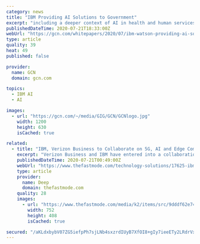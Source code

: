 ```yaml
---
category: news
title: "IBM Providing AI Solutions to Government"
excerpt: "including a deeper context of AI in health and human services, agency examples and outcomes achieved via IBM Watson, and IBM’s future plans. IBM Watson Health improves health and human services delivery and supports social services organizations with AI ..."
publishedDateTime: 2020-07-21T18:33:00Z
webUrl: "https://gcn.com/whitepapers/2020/07/ibm-watson-providing-ai-solutions-to-government-072120.aspx?tc=page0"
type: article
quality: 39
heat: 49
published: false

provider:
  name: GCN
  domain: gcn.com

topics:
  - IBM AI
  - AI

images:
  - url: "https://gcn.com/~/media/GIG/GCN/GCNlogo.jpg"
    width: 1200
    height: 630
    isCached: true

related:
  - title: "IBM, Verizon Business to Collaborate on 5G, AI and Edge Computing Solutions for Industry 4.0"
    excerpt: "Verizon Business and IBM have entered into a collaboration to work together on 5G and edge computing innovation to help enable the future of Industry 4.0"
    publishedDateTime: 2020-07-21T00:49:00Z
    webUrl: "https://www.thefastmode.com/technology-solutions/17625-ibm-verizon-business-to-collaborate-on-5g-ai-and-edge-computing-solutions-for-industry-4-0"
    type: article
    provider:
      name: Deep
      domain: thefastmode.com
    quality: 28
    images:
      - url: "https://www.thefastmode.com/media/k2/items/src/9dddf62e74fd7d48241065b6ee8f32df.jpg?t=20200721_004537"
        width: 752
        height: 408
        isCached: true

secured: "/aKLdxbybV07ZG5iefpPh7sjLNb4sxzrdIUyB7XfOI8+gIy7ieeETy2LRdrVx/oSYC32l+iTVYmFg7/koppYLZRMYsMCb4+Z3WdiEAgWxFaVqF4Ve15WoKQ0oN9De9kwnNd8eqW55m6KC6FkwCwHXoPd8LbOry6JgDlYbYSYZM+oj0BVDQMEUjKzhx7kyhiIuDfsRME3/33y1IxkN6GVuPO3U6q3MaFtN3PSRza41xf8oY30aJltonCiKZlvtWBtpllqPixLWY77uMlWB+UtEQGlvZbm6aEvDjgAPYbB+HJfiqc3Kby3Y6ryW2lC50+z0v3yZYwOcV24wyMqH7MR0g==;5vqqJSgQ9DzXE2P6iwLsNA=="
---
```


